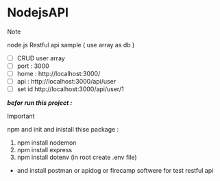 # NodejsAPI

> [!NOTE]
 node.js Restful api sample  ( use array as db ) 
- [ ] CRUD user array 
- [ ] port : 3000 
- [ ] home :  http://localhost:3000/
- [ ] api :  http://localhost:3000/api/user
- [ ] set id http://localhost:3000/api/user/1

***befor run this project :***

> [!IMPORTANT]
npm and init and inistall thise package :
1. npm install nodemon 
1. npm install express
1. npm install dotenv (in root create .env file)

        
* and install postman or apidog or firecamp softwere for test restful api 
